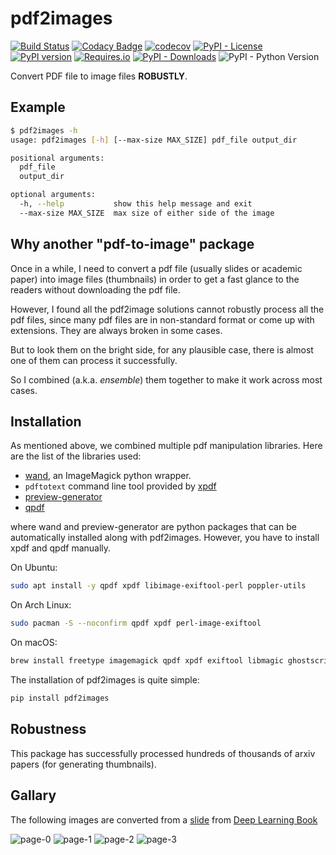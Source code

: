# pdf2images

[![Build Status](https://img.shields.io/circleci/build/github/zxytim/pdf2images)](https://circleci.com/gh/zxytim/pdf2images)
[![Codacy Badge](https://api.codacy.com/project/badge/Grade/0d229594113d431fb2d97adeb8cd0f7d)](https://www.codacy.com/manual/zxytim/pdf2images?utm_source=github.com&utm_medium=referral&utm_content=zxytim/pdf2images&utm_campaign=Badge_Grade)
[![codecov](https://codecov.io/gh/zxytim/pdf2images/branch/master/graph/badge.svg)](https://codecov.io/gh/zxytim/pdf2images)
[![PyPI - License](https://img.shields.io/pypi/l/pdf2images)](https://github.com/zxytim/pdf2images/blob/master/LICENSE)
[![PyPI version](https://badge.fury.io/py/pdf2images.svg)](https://badge.fury.io/py/pdf2images)
[![Requires.io](https://img.shields.io/requires/github/zxytim/pdf2images)](https://requires.io/github/zxytim/pdf2images/requirements/?branch=master)
[![PyPI - Downloads](https://img.shields.io/pypi/dm/pdf2images)](https://pypi.org/project/pdf2images/)
![PyPI - Python Version](https://img.shields.io/pypi/pyversions/pdf2images)

Convert PDF file to image files **ROBUSTLY**.

## Example

```bash
$ pdf2images -h
usage: pdf2images [-h] [--max-size MAX_SIZE] pdf_file output_dir

positional arguments:
  pdf_file
  output_dir

optional arguments:
  -h, --help           show this help message and exit
  --max-size MAX_SIZE  max size of either side of the image
```

## Why another "pdf-to-image" package

Once in a while, I need to convert a pdf file (usually slides or academic
paper) into image files (thumbnails) in order to get a fast glance to the
readers without downloading the pdf file.

However, I found all the pdf2image solutions cannot robustly process all the
pdf files, since many pdf files are in non-standard format or come up with
extensions. They are always broken in some cases.

But to look them on the bright side, for any plausible case, there is almost
one of them can process it successfully.

So I combined (a.k.a. _ensemble_) them together to make it work across most cases.

## Installation

As mentioned above, we combined multiple pdf manipulation libraries. Here are
the list of the libraries used:

-   [wand](http://docs.wand-py.org), an ImageMagick python wrapper.
-   `pdftotext` command line tool provided by [xpdf](http://www.xpdfreader.com/)
-   [preview-generator](https://github.com/algoo/preview-generator)
-   [qpdf](https://github.com/qpdf/qpdf)

where wand and preview-generator are python packages that can be automatically
installed along with pdf2images. However, you have to install xpdf and qpdf
manually.

On Ubuntu:

```bash
sudo apt install -y qpdf xpdf libimage-exiftool-perl poppler-utils
```

On Arch Linux:

```bash
sudo pacman -S --noconfirm qpdf xpdf perl-image-exiftool
```

On macOS:

```bash
brew install freetype imagemagick qpdf xpdf exiftool libmagic ghostscript
```

The installation of pdf2images is quite simple:

```bash
pip install pdf2images
```

## Robustness

This package has successfully processed hundreds of thousands of arxiv papers
(for generating thumbnails).

## Gallary

The following images are converted from a [slide](https://www.deeplearningbook.org/slides/02_linear_algebra.pdf) from [Deep Learning Book](https://www.deeplearningbook.org/lecture_slides.html)

![page-0](assets/0.png)
![page-1](assets/1.png)
![page-2](assets/2.png)
![page-3](assets/3.png)